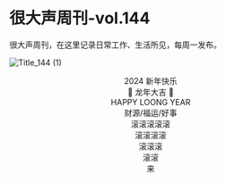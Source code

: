 # 很大声周刊-vol.144
很大声周刊，在这里记录日常工作、生活所见，每周一发布。

![Title_144 (1)](https://github.com/hendasheng/HenDaShengWeekly/assets/20842136/c1c3101e-607f-4de5-a215-e32715660565)


<div align="center">
2024 新年快乐
</div>

<div align="center">
🧧 龙年大吉 🧨  
</div>

<div align="center">
HAPPY LOONG YEAR
</div>

<div align="center">财源/福运/好事 </div>
<div align="center">滚滚滚滚滚 </div>
<div align="center">滚滚滚滚 </div>
<div align="center">滚滚滚 </div>
<div align="center">滚滚 </div>
<div align="center">来 </div>
